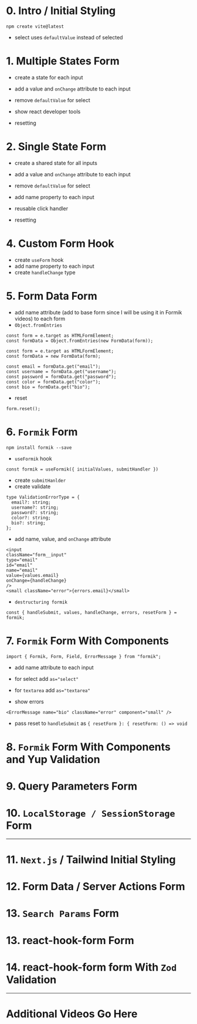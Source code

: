 # 0. Intro / Initial Styling
```
npm create vite@latest
```
- select uses `defaultValue` instead of selected
# 1. Multiple States Form
- create a state for each input
- add a value and `onChange` attribute to each input
- remove `defaultValue` for select

- show react developer tools
- resetting

# 2. Single State Form
- create a shared state for all inputs
- add a value and `onChange` attribute to each input
- remove `defaultValue` for select

- add name property to each input
- reusable click handler
- resetting

# 4. Custom Form Hook
- create `useForm` hook
- add name property to each input
- create `handleChange` type

# 5. Form Data Form
- add name attribute (add to base form since I will be using it in Formik videos) to each form
- `Object.fromEntries`
```
const form = e.target as HTMLFormElement;
const formData = Object.fromEntries(new FormData(form));
```

```
const form = e.target as HTMLFormElement;
const formData = new FormData(form);

const email = formData.get("email");
const username = formData.get("username");
const password = formData.get("password");
const color = formData.get("color");
const bio = formData.get("bio");
```

- reset
```
form.reset();
```
# 6. `Formik` Form
```
npm install formik --save
```
- `useFormik` hook
```
const formik = useFormik({ initialValues, submitHandler })
```

- create `submitHanlder`
- create validate
```
type ValidationErrorType = {
  email?: string;
  username?: string;
  password?: string;
  color?: string;
  bio?: string;
};
```

- add name, value, and `onChange` attribute
```
<input
className="form__input"
type="email"
id="email"
name="email"
value={values.email}
onChange={handleChange}
/>
<small className="error">{errors.email}</small>
```

- `destructuring formik` 
```
const { handleSubmit, values, handleChange, errors, resetForm } = formik;
```

# 7.  `Formik` Form With Components

```
import { Formik, Form, Field, ErrorMessage } from "formik";
```

- add name attribute to each input
- for select add `as="select"`
- for `textarea` add `as="textarea"`

- show errors
```
<ErrorMessage name="bio" className="error" component="small" />
```

- pass reset to `handleSubmit` as `{ resetForm }: { resetForm: () => void`
# 8. `Formik` Form With Components and Yup Validation

# 9. Query Parameters Form

# 10. `LocalStorage / SessionStorage` Form

----

# 11. `Next.js` / Tailwind Initial Styling

# 12. Form Data / Server Actions Form

# 13. `Search Params` Form

# 13. react-hook-form Form

# 14. react-hook-form form With `Zod` Validation

---

# Additional Videos Go Here